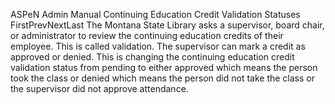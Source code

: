 ASPeN Admin Manual
Continuing Education Credit Validation Statuses
FirstPrevNextLast
The Montana State Library asks a supervisor, board chair, or administrator to review the continuing education credits of their employee.  This is called validation.  The supervisor can mark a credit as approved or denied.  This is changing the continuing education credit validation status from pending to either approved which means the person took the class or denied which means the person did not take the class or the supervisor did not approve attendance.